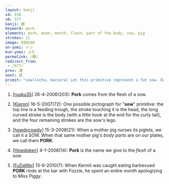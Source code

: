 ```yaml
---
layout: kanji
v4: 538
v6: 577
kanji: 豚
keyword: pork
elements: pork, moon, month, flesh, part of the body, sow, pig
strokes: 11
image: E8B19A
on-yomi: トン
kun-yomi: ぶた
permalink: /豚/
redirect_from:
 - /577/
prev: 滝
next: 逐
primit: "sow(locha, maciora) Let this primitive represent a fat sow. Easier than pulling it apart into smaller elements is remembering its shape as a highly stylized pictograph. Practice its 7 strokes a few times before going on to examples of its use in the next six FRAMEs. [7]"
---
```


1) [<a href="http://kanji.koohii.com/profile/ruuku35">ruuku35</a>] 26-4-2006(203): <strong>Pork</strong> comes from the flesh of a sow.

2) [<a href="http://kanji.koohii.com/profile/Kieron">Kieron</a>] 16-5-2007(72): One possible pictograph for &quot;<strong>sow</strong>&quot; primitive: the top line is a feeding trough, the stroke touching it is the head, the long curved stroke is the body (with a little hook at the end for the curly tail), and the four remaining strokes are the sow&#039;s legs.

3) [<a href="http://kanji.koohii.com/profile/howdycowdy">howdycowdy</a>] 15-3-2008(21): When a mother pig nurses its piglets, we call it a SOW. When that same mother pig&#039;s <em>body parts</em> are on our plates, we call them<strong> PORK</strong>.

4) [<a href="http://kanji.koohii.com/profile/Howdoken">Howdoken</a>] 4-1-2008(14): <strong>Pork</strong> is the name we give to the <em>flesh</em> of a <em>sow</em>.

5) [<a href="http://kanji.koohii.com/profile/FuDaWei">FuDaWei</a>] 13-6-2010(7): When Kermit was caught eating barbecued <strong>PORK</strong> rinds at the bar with Fozzie, he spent an entire <em>month</em> apologizing to <em>Miss Piggy</em>.

